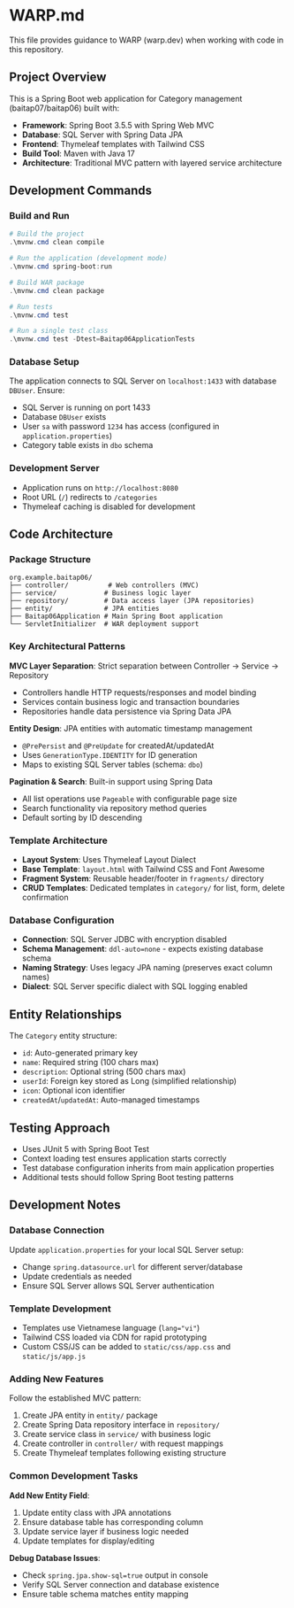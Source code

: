 # WARP.md

This file provides guidance to WARP (warp.dev) when working with code in this repository.

## Project Overview

This is a Spring Boot web application for Category management (baitap07/baitap06) built with:
- **Framework**: Spring Boot 3.5.5 with Spring Web MVC
- **Database**: SQL Server with Spring Data JPA
- **Frontend**: Thymeleaf templates with Tailwind CSS
- **Build Tool**: Maven with Java 17
- **Architecture**: Traditional MVC pattern with layered service architecture

## Development Commands

### Build and Run
```powershell
# Build the project
.\mvnw.cmd clean compile

# Run the application (development mode)
.\mvnw.cmd spring-boot:run

# Build WAR package
.\mvnw.cmd clean package

# Run tests
.\mvnw.cmd test

# Run a single test class
.\mvnw.cmd test -Dtest=Baitap06ApplicationTests
```

### Database Setup
The application connects to SQL Server on `localhost:1433` with database `DBUser`. Ensure:
- SQL Server is running on port 1433
- Database `DBUser` exists
- User `sa` with password `1234` has access (configured in `application.properties`)
- Category table exists in `dbo` schema

### Development Server
- Application runs on `http://localhost:8080`
- Root URL (`/`) redirects to `/categories`
- Thymeleaf caching is disabled for development

## Code Architecture

### Package Structure
```
org.example.baitap06/
├── controller/          # Web controllers (MVC)
├── service/            # Business logic layer
├── repository/         # Data access layer (JPA repositories)
├── entity/             # JPA entities
├── Baitap06Application # Main Spring Boot application
└── ServletInitializer  # WAR deployment support
```

### Key Architectural Patterns

**MVC Layer Separation**: Strict separation between Controller → Service → Repository
- Controllers handle HTTP requests/responses and model binding
- Services contain business logic and transaction boundaries  
- Repositories handle data persistence via Spring Data JPA

**Entity Design**: JPA entities with automatic timestamp management
- `@PrePersist` and `@PreUpdate` for createdAt/updatedAt
- Uses `GenerationType.IDENTITY` for ID generation
- Maps to existing SQL Server tables (schema: `dbo`)

**Pagination & Search**: Built-in support using Spring Data
- All list operations use `Pageable` with configurable page size
- Search functionality via repository method queries
- Default sorting by ID descending

### Template Architecture
- **Layout System**: Uses Thymeleaf Layout Dialect
- **Base Template**: `layout.html` with Tailwind CSS and Font Awesome
- **Fragment System**: Reusable header/footer in `fragments/` directory
- **CRUD Templates**: Dedicated templates in `category/` for list, form, delete confirmation

### Database Configuration
- **Connection**: SQL Server JDBC with encryption disabled
- **Schema Management**: `ddl-auto=none` - expects existing database schema
- **Naming Strategy**: Uses legacy JPA naming (preserves exact column names)
- **Dialect**: SQL Server specific dialect with SQL logging enabled

## Entity Relationships

The `Category` entity structure:
- `id`: Auto-generated primary key
- `name`: Required string (100 chars max)
- `description`: Optional string (500 chars max)  
- `userId`: Foreign key stored as Long (simplified relationship)
- `icon`: Optional icon identifier
- `createdAt`/`updatedAt`: Auto-managed timestamps

## Testing Approach

- Uses JUnit 5 with Spring Boot Test
- Context loading test ensures application starts correctly
- Test database configuration inherits from main application properties
- Additional tests should follow Spring Boot testing patterns

## Development Notes

### Database Connection
Update `application.properties` for your local SQL Server setup:
- Change `spring.datasource.url` for different server/database
- Update credentials as needed
- Ensure SQL Server allows SQL Server authentication

### Template Development
- Templates use Vietnamese language (`lang="vi"`)
- Tailwind CSS loaded via CDN for rapid prototyping
- Custom CSS/JS can be added to `static/css/app.css` and `static/js/app.js`

### Adding New Features
Follow the established MVC pattern:
1. Create JPA entity in `entity/` package
2. Create Spring Data repository interface in `repository/` 
3. Create service class in `service/` with business logic
4. Create controller in `controller/` with request mappings
5. Create Thymeleaf templates following existing structure

### Common Development Tasks

**Add New Entity Field**:
1. Update entity class with JPA annotations
2. Ensure database table has corresponding column
3. Update service layer if business logic needed
4. Update templates for display/editing

**Debug Database Issues**:
- Check `spring.jpa.show-sql=true` output in console
- Verify SQL Server connection and database existence
- Ensure table schema matches entity mapping